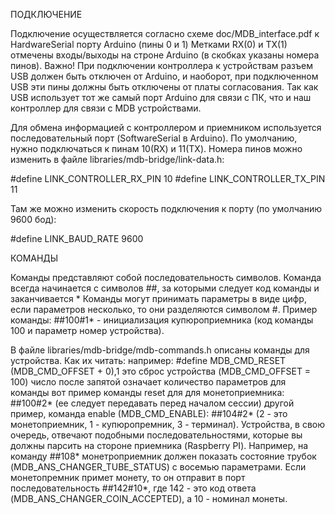 
ПОДКЛЮЧЕНИЕ

Подключение осуществляется согласно схеме doc/MDB_interface.pdf к HardwareSerial порту Arduino (пины 0 и 1)
Метками RX(0) и TX(1) отмечены входы/выходы на строне Arduino (в скобках указаны номера пинов).
Важно! При подключении контроллера к устройствам разъем USB должен быть отключен от Arduino,
и наоборот, при подключенном USB эти пины должны быть отключены от платы согласования. Так как USB использует тот же самый порт
Arduino для связи с ПК, что и наш контроллер для связи с MDB устройствами.

Для обмена информацией с контроллером и приемником используется последовательный порт (SoftwareSerial в Arduino).
По умолчанию, нужно подключаться к пинам 10(RX) и 11(TX). Номера пинов можно изменить в файле libraries/mdb-bridge/link-data.h:

#define LINK_CONTROLLER_RX_PIN 10
#define LINK_CONTROLLER_TX_PIN 11

Там же можно изменить скорость подключения к порту (по умолчанию 9600 бод):

#define LINK_BAUD_RATE 9600


КОМАНДЫ

Команды представляют собой последовательность символов. Команда всегда начинается с символов  ##, за которыми следует код команды и заканчивается *
Команды могут принимать параметры в виде цифр, если параметров несколько, то они разделяются символом #. 
Пример команды: ##100#1* - инициализация купюроприемника (код команды 100 и параметр номер устройства). 

В файле libraries/mdb-bridge/mdb-commands.h описаны команды для устройства.
Как их читать:
например:
#define MDB_CMD_RESET                    (MDB_CMD_OFFSET + 0),1
это сброс устройства (MDB_CMD_OFFSET = 100)
число после запятой означает количество параметров для команды
вот пример команды reset для для монетоприемника: ##100#2* (ее следует передавать перед началом сессии)
другой пример, команда enable (MDB_CMD_ENABLE): ##104#2* (2 - это монетоприемник, 1 - купюропремник, 3 - терминал).
Устройства, в свою очередь, отвечают подобными последовательностями, которые вы должны парсить на стороне приемника (Raspberry PI).
Например, на команду ##108* монетроприемник должен показать состояние трубок (MDB_ANS_CHANGER_TUBE_STATUS) с восемью параметрами.
Если монетопремник примет монету, то он отправит в порт последовательность ##142#10*, где 142 - это код ответа (MDB_ANS_CHANGER_COIN_ACCEPTED), а 10 - номинал монеты.
